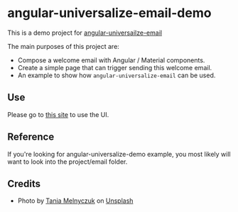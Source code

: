 # angular-universalize-email-demo

This is a demo project for [angular-universailze-email](https://github.com/sohoffice/angular-universalize-email)

The main purposes of this project are:

- Compose a welcome email with Angular / Material components.
- Create a simple page that can trigger sending this welcome email.
- An example to show how `angular-universalize-email` can be used.

## Use

Please go to [this site](https://sohoffice.github.io/angular-universalize-email/home) to use the UI.

## Reference

If you're looking for angular-universalize-demo example, you most likely will want to look into the project/email folder.

## Credits

- Photo by [Tania Melnyczuk](https://unsplash.com/photos/v03djnPOkco?utm_source=unsplash&utm_medium=referral&utm_content=creditCopyText) on [Unsplash](https://unsplash.com/search/photos/mail?utm_source=unsplash&utm_medium=referral&utm_content=creditCopyText)
